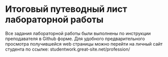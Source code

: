 # Итоговый путеводный лист лабораторной работы
Все задания лабораторной работы были выполнены по инструкции преподавателя в Github форме.
Для удобного предварительного просмотра получившейся web страницы можно перейти на личный сайт студента по ссылке: studentwork.great-site.net/profession/ 
